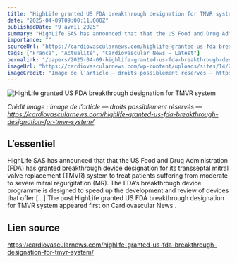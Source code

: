 ```yaml
---
title: "HighLife granted US FDA breakthrough designation for TMVR system"
date: "2025-04-09T09:00:11.000Z"
publishedDate: "9 avril 2025"
summary: "HighLife SAS has announced that that the US Food and Drug Administration (FDA) has granted breakthrough device designation for its transseptal mitral valve replacement (TMVR) system to treat patients suffering from moderate to severe mitral regurgitation (MR). The FDA’s breakthrough device programme is designed to speed up the development and review of devices that offer [&#8230;] The post HighLife granted US FDA breakthrough designation for TMVR system appeared first on Cardiovascular News ."
importance: ""
sourceUrl: "https://cardiovascularnews.com/highlife-granted-us-fda-breakthrough-designation-for-tmvr-system/"
tags: ["France", "Actualité", "Cardiovascular News — Latest"]
permalink: "/papers/2025-04-09-highlife-granted-us-fda-breakthrough-designation-for-tmvr-system"
imageUrl: "https://cardiovascularnews.com/wp-content/uploads/sites/14/2023/09/HighLife_Logo_RVB.jpg"
imageCredit: "Image de l’article — droits possiblement réservés — https://cardiovascularnews.com/highlife-granted-us-fda-breakthrough-designation-for-tmvr-system/"
---
```


![HighLife granted US FDA breakthrough designation for TMVR system](https://cardiovascularnews.com/wp-content/uploads/sites/14/2023/09/HighLife_Logo_RVB.jpg)

*Crédit image : Image de l’article — droits possiblement réservés — https://cardiovascularnews.com/highlife-granted-us-fda-breakthrough-designation-for-tmvr-system/*

## L’essentiel

HighLife SAS has announced that that the US Food and Drug Administration (FDA) has granted breakthrough device designation for its transseptal mitral valve replacement (TMVR) system to treat patients suffering from moderate to severe mitral regurgitation (MR). The FDA’s breakthrough device programme is designed to speed up the development and review of devices that offer [&#8230;] The post HighLife granted US FDA breakthrough designation for TMVR system appeared first on Cardiovascular News .

## Lien source

https://cardiovascularnews.com/highlife-granted-us-fda-breakthrough-designation-for-tmvr-system/
